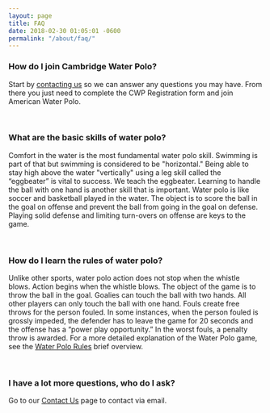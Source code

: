 ```yaml
---
layout: page
title: FAQ
date: 2018-02-30 01:05:01 -0600
permalink: "/about/faq/"
---
```


### How do I join Cambridge Water Polo?
Start by [contacting us](/contact/) so we can answer any questions you may have.  From there you just need to complete the CWP Registration form and join American Water Polo.

<br>

### What are the basic skills of water polo?
Comfort in the water is the most fundamental water polo skill.  Swimming is part of that but swimming is considered to be "horizontal."   Being able to stay high above the water "vertically" using a leg skill called the “eggbeater” is vital to success.  We teach the eggbeater.  Learning to handle the ball with one hand is another skill that is important.   Water polo is like soccer and basketball played in the water.  The object is to score the ball in the goal on offense and prevent the ball from going in the goal on defense.  Playing solid defense and limiting turn-overs on offense are keys to the game.

<br>

### How do I learn the rules of water polo?
Unlike other sports, water polo action does not stop when the whistle blows.  Action begins when the whistle blows.  The object of the game is to throw the ball in the goal.  Goalies can touch the ball with two hands.  All other players can only touch the ball with one hand.   Fouls create free throws for the person fouled.  In some instances, when the person fouled is grossly impeded, the defender has to leave the game for 20 seconds and the offense has a “power play opportunity.”  In the worst fouls, a penalty throw is awarded.   For a more detailed explanation of the Water Polo game, see the [Water Polo Rules](/forms/) brief overview.

<br>

### I have a lot more questions, who do I ask?
Go to our [Contact Us](/contact) page to contact via email.
